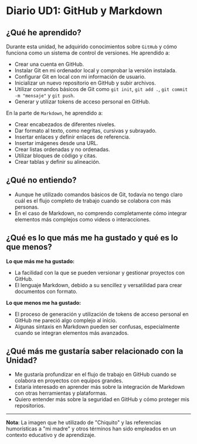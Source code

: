 # Diario UD1: GitHub y Markdown

## ¿Qué he aprendido?

Durante esta unidad, he adquirido conocimientos sobre `GitHub` y cómo funciona como un sistema de control de versiones. He aprendido a:

- Crear una cuenta en GitHub.
- Instalar Git en mi ordenador local y comprobar la versión instalada.
- Configurar Git en local con mi información de usuario.
- Inicializar un nuevo repositorio en GitHub y subir archivos.
- Utilizar comandos básicos de Git como `git init`, `git add .`, `git commit -m "mensaje"` y `git push`.
- Generar y utilizar tokens de acceso personal en GitHub.
  
En la parte de `Markdown`, he aprendido a:

- Crear encabezados de diferentes niveles.
- Dar formato al texto, como negritas, cursivas y subrayado.
- Insertar enlaces y definir enlaces de referencia.
- Insertar imágenes desde una URL.
- Crear listas ordenadas y no ordenadas.
- Utilizar bloques de código y citas.
- Crear tablas y definir su alineación.

## ¿Qué no entiendo?

- Aunque he utilizado comandos básicos de Git, todavía no tengo claro cuál es el flujo completo de trabajo cuando se colabora con más personas.
- En el caso de Markdown, no comprendo completamente cómo integrar elementos más complejos como videos o interacciones.

## ¿Qué es lo que más me ha gustado y qué es lo que menos?

**Lo que más me ha gustado:**

- La facilidad con la que se pueden versionar y gestionar proyectos con GitHub.
- El lenguaje Markdown, debido a su sencillez y versatilidad para crear documentos con formato.

**Lo que menos me ha gustado:**

- El proceso de generación y utilización de tokens de acceso personal en GitHub me pareció algo complejo al inicio.
- Algunas sintaxis en Markdown pueden ser confusas, especialmente cuando se integran elementos más avanzados.

## ¿Qué más me gustaría saber relacionado con la Unidad?

- Me gustaría profundizar en el flujo de trabajo en GitHub cuando se colabora en proyectos con equipos grandes.
- Estaría interesado en aprender más sobre la integración de Markdown con otras herramientas y plataformas.
- Quiero entender más sobre la seguridad en GitHub y cómo proteger mis repositorios.

---

**Nota**: La imagen que he utilizado de "Chiquito" y las referencias humorísticas a "mi madre" y otros términos han sido empleados en un contexto educativo y de aprendizaje.

